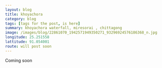 ```yaml
---
layout: blog
title: khoyachora
category: blog
tags: [tags for the post, is here]  
summary: khoyachora waterfall, miresorai , chittagong
image: /images/blog/22861070_1942571949350271_93296924576186368_n.jpg
longitude: 25.251558
lattitude: 91.054001
route: will post soon
---
```



Coming soon
